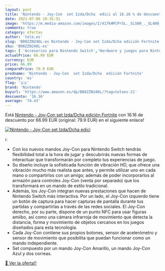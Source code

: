 ```yaml
---
layout: post
title: 'Nintendo - Joy-Con  set Izda/Dcha  edici al 16.16 % de descuento'
date: 2021-07-06 19:35:31
image: 'https://m.media-amazon.com/images/I/417kHMlPr5L._SL500_._SL400_.jpg'
comments: true
category: ofertas
author: 'tole.es'
slug: 'B08ZZN246L-es Nintendo - Joy-Con set Izda/Dcha edición Fortnite'
sku: 'B08ZZN246L-es'
tags: [ 'Accesorios para Nintendo Switch','Hardware y juegos para Nintendo Switch','Mandos para Nintendo Switch','Videojuegos','nintendo', ]
actualPrice: 66.99 EUR
currency: EUR
price: 66.99
comparePrice: 79.9 EUR
prodname: 'Nintendo - Joy-Con  set Izda/Dcha  edición Fortnite'
country: 'es'
flag: '🇪🇸'
brand: 'Nintendo'
buyurl: 'https://www.amazon.es/dp/B08ZZN246L/?tag=tolees-21'
descuento: '16.16'
average: '74.43'
---
```


Está [Nintendo - Joy-Con  set Izda/Dcha  edición Fortnite](https://www.amazon.es/dp/B08ZZN246L/?tag=tolees-21) con 16.16 de descuento por 66.99 EUR (original: 79.9 EUR) en el siguiente enlace!

[![Nintendo - Joy-Con  set Izda/Dcha  edici](https://m.media-amazon.com/images/I/417kHMlPr5L._SL500_._SL400_.jpg)](https://www.amazon.es/dp/B08ZZN246L/?tag=tolees-21)

ℹ️:

- Con los nuevos mandos Joy-Con para Nintendo Switch tendrás flexibilidad total a la hora de jugar y descubrirás nuevas formas de interactuar que transformarán por completo tus experiencias de juego.
- Su diseño incluye la sofisticada función de vibración HD, que ofrece una vibración mucho más realista que antes, y permite utilizar uno en cada mano o compartirlos con un amigo; además de poder incorporarlos al armazón para controles Joy-Con (venta por separado) que los transformará en un mando de estilo tradicional.
- Además, los Joy-Con integran nuevas prestaciones que hacen de Nintendo Switch más interactiva. Por un lado, el Joy-Con izquierdo tiene un botón de captura para hacer capturas de pantalla durante tus partidas y compartirlas a través de las redes sociales. El Joy-Con derecho, por su parte, dispone de un punto NFC para usar figuras amiibo, así como una cámara infrarroja de movimiento que detecta la distancia, forma y movimiento de objetos cercanos en los juegos diseñados para esta tecnología.
- Cada Joy-Con contiene sus propios botones, sensor de acelerómetro y sensor de movimiento que posibilita que puedan funcionar como un mando independiente.
- Set compuesto por un mando Joy-Con Amarillo, un mando Joy-Con Azul y dos correas.

[🛒 Ver la oferta!!](https://www.amazon.es/dp/B08ZZN246L/?tag=tolees-21)
